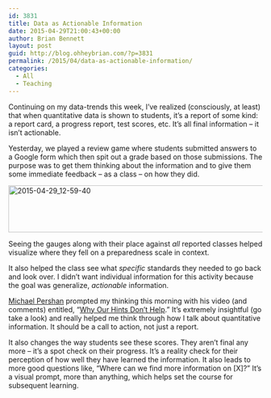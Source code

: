 ```yaml
---
id: 3831
title: Data as Actionable Information
date: 2015-04-29T21:00:43+00:00
author: Brian Bennett
layout: post
guid: http://blog.ohheybrian.com/?p=3831
permalink: /2015/04/data-as-actionable-information/
categories:
  - All
  - Teaching
---
```

Continuing on my data-trends this week, I&#8217;ve realized (consciously, at least) that when quantitative data is shown to students, it&#8217;s a report of some kind: a report card, a progress report, test scores, etc. It&#8217;s all final information &#8211; it isn&#8217;t actionable.

Yesterday, we played a review game where students submitted answers to a Google form which then spit out a grade based on those submissions. The purpose was to get them thinking about the information and to give them some immediate feedback &#8211; as a class &#8211; on how they did.

<img src="http://blog.ohheybrian.com/wp-content/uploads/2015/04/2015-04-29_12-59-40-1024x149.png" alt="2015-04-29_12-59-40" width="640" height="93" class="aligncenter size-large wp-image-3832" srcset="https://blog.ohheybrian.com/wp-content/uploads/2015/04/2015-04-29_12-59-40-1024x149.png 1024w, https://blog.ohheybrian.com/wp-content/uploads/2015/04/2015-04-29_12-59-40-300x44.png 300w, https://blog.ohheybrian.com/wp-content/uploads/2015/04/2015-04-29_12-59-40.png 1031w" sizes="(max-width: 640px) 100vw, 640px" />

Seeing the gauges along with their place against _all_ reported classes helped visualize where they fell on a preparedness scale in context.

It also helped the class see what _specific_ standards they needed to go back and look over. I didn&#8217;t want individual information for this activity because the goal was generalize, _actionable_ information.

[Michael Pershan](http://www.twitter.com/mpershan) prompted my thinking this morning with his video (and comments) entitled, &#8220;[Why Our Hints Don&#8217;t Help](http://www.shadowmathcon.com/michael-pershan/).&#8221; It&#8217;s extremely insightful (go take a look) and really helped me think through how I talk about quantitative information. It should be a call to action, not just a report.

It also changes the way students see these scores. They aren&#8217;t final any more &#8211; it&#8217;s a spot check on their progress. It&#8217;s a reality check for their perception of how well they have learned the information. It also leads to more good questions like, &#8220;Where can we find more information on [X]?&#8221; It&#8217;s a visual prompt, more than anything, which helps set the course for subsequent learning.